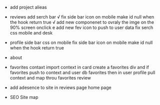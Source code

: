 * add project alieas

* reviews
   add serch bar √
   fix side bar icon on mobile make id null when the hook return true √
   add new componenet to ovraly the imge on the 90% screen onclick e
   add new fev icon to push to user data 
   fix serch css mobile and desk  

* profile
   side bar css on mobile 
   fix side bar icon on mobile make id null when the hook return true 

* about 
 
* favorites contaxt 
    import context in card create a favorites div and if favorites push to context and user db favorites 
    then in user profile pull context and map throu favorites review

* add adesence to site in reviews page home page 

* SEO 
  Site map  



 
